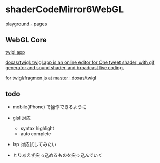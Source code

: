 # shaderCodeMirror6WebGL

[playground - pages](https://pome-ta.github.io/shaderCodeMirror6WebGL/)

## WebGL Core

[twigl.app](https://twigl.app/)

[doxas/twigl: twigl.app is an online editor for One tweet shader, with gif generator and sound shader, and broadcast live coding.](https://github.com/doxas/twigl)

for [twigl/fragmen.js at master · doxas/twigl](https://github.com/doxas/twigl/blob/master/src/fragmen.js)

## todo

- mobile(iPhone) で操作できるように
- glsl 対応
  - syntax highlight
  - auto complete
- lsp 対応試してみたい

- とりあえず突っ込めるものを突っ込んでいく
